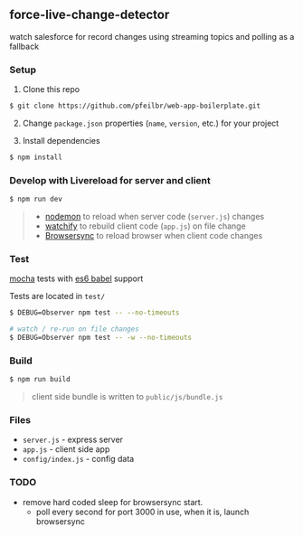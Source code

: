 ## force-live-change-detector

watch salesforce for record changes using streaming topics and polling as a fallback

### Setup

1. Clone this repo

```sh
$ git clone https://github.com/pfeilbr/web-app-boilerplate.git
```

2. Change `package.json` properties (`name`, `version`, etc.) for your project

3. Install dependencies

```sh
$ npm install
```

### Develop with Livereload for server and client

```sh
$ npm run dev
```

  > * [nodemon](https://github.com/remy/nodemon) to reload when server code (`server.js`) changes
  > * [watchify](https://github.com/substack/watchify) to rebuild client code (`app.js`) on file change
  > * [Browsersync](https://www.browsersync.io/) to reload browser when client code changes

### Test

[mocha](https://mochajs.org/) tests with [es6 babel](https://babeljs.io/docs/setup/#mocha) support

Tests are located in `test/`

```sh
$ DEBUG=Observer npm test -- --no-timeouts

# watch / re-run on file changes
$ DEBUG=Observer npm test -- -w --no-timeouts
```

### Build

```sh
$ npm run build
```

> client side bundle is written to `public/js/bundle.js`

### Files

* `server.js` - express server
* `app.js` - client side app
* `config/index.js` - config data

### TODO

* remove hard coded sleep for browsersync start.
  * poll every second for port 3000 in use, when it is, launch browsersync
